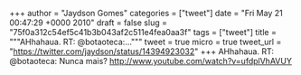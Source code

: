 
+++
author = "Jaydson Gomes"
categories = ["tweet"]
date = "Fri May 21 00:47:29 +0000 2010"
draft = false
slug = "75f0a312c54ef5c41b3b043af2c511e4fea0aa3f"
tags = ["tweet"]
title = """AHhahaua. RT: @botaoteca:..."""
tweet = true
micro = true
tweet_url = "https://twitter.com/jaydson/status/14394923032"
+++
AHhahaua. RT: @botaoteca: Nunca mais? http://www.youtube.com/watch?v=ufdplVhAVUY
